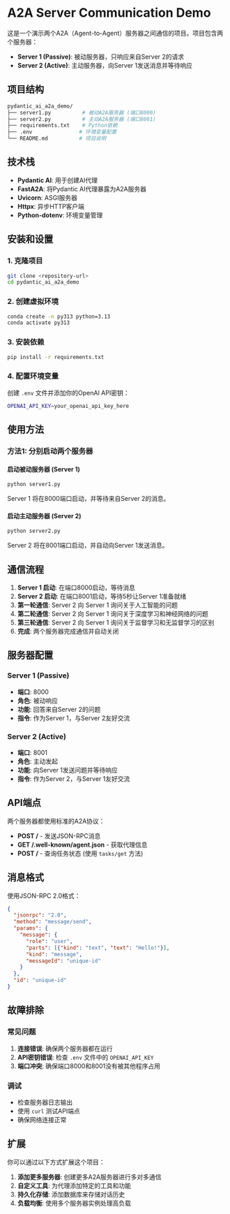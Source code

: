 # A2A Server Communication Demo

这是一个演示两个A2A（Agent-to-Agent）服务器之间通信的项目。项目包含两个服务器：
- **Server 1 (Passive)**: 被动服务器，只响应来自Server 2的请求
- **Server 2 (Active)**: 主动服务器，向Server 1发送消息并等待响应

## 项目结构

```bash
pydantic_ai_a2a_demo/
├── server1.py          # 被动A2A服务器 (端口8000)
├── server2.py          # 主动A2A服务器 (端口8001)
├── requirements.txt    # Python依赖
├── .env               # 环境变量配置
└── README.md          # 项目说明
```

## 技术栈

- **Pydantic AI**: 用于创建AI代理
- **FastA2A**: 将Pydantic AI代理暴露为A2A服务器
- **Uvicorn**: ASGI服务器
- **Httpx**: 异步HTTP客户端
- **Python-dotenv**: 环境变量管理

## 安装和设置

### 1. 克隆项目
```bash
git clone <repository-url>
cd pydantic_ai_a2a_demo
```

### 2. 创建虚拟环境
```bash
conda create -n py313 python=3.13
conda activate py313
```

### 3. 安装依赖
```bash
pip install -r requirements.txt
```

### 4. 配置环境变量
创建 `.env` 文件并添加你的OpenAI API密钥：
```bash
OPENAI_API_KEY=your_openai_api_key_here
```

## 使用方法

### 方法1: 分别启动两个服务器

#### 启动被动服务器 (Server 1)
```bash
python server1.py
```
Server 1 将在8000端口启动，并等待来自Server 2的消息。

#### 启动主动服务器 (Server 2)
```bash
python server2.py
```
Server 2 将在8001端口启动，并自动向Server 1发送消息。

## 通信流程

1. **Server 1 启动**: 在端口8000启动，等待消息
2. **Server 2 启动**: 在端口8001启动，等待5秒让Server 1准备就绪
3. **第一轮通信**: Server 2 向 Server 1 询问关于人工智能的问题
4. **第二轮通信**: Server 2 向 Server 1 询问关于深度学习和神经网络的问题
5. **第三轮通信**: Server 2 向 Server 1 询问关于监督学习和无监督学习的区别
6. **完成**: 两个服务器完成通信并自动关闭

## 服务器配置

### Server 1 (Passive)
- **端口**: 8000
- **角色**: 被动响应
- **功能**: 回答来自Server 2的问题
- **指令**: 作为Server 1，与Server 2友好交流

### Server 2 (Active)
- **端口**: 8001
- **角色**: 主动发起
- **功能**: 向Server 1发送问题并等待响应
- **指令**: 作为Server 2，与Server 1友好交流

## API端点

两个服务器都使用标准的A2A协议：

- **POST /** - 发送JSON-RPC消息
- **GET /.well-known/agent.json** - 获取代理信息
- **POST /** - 查询任务状态 (使用 `tasks/get` 方法)

## 消息格式

使用JSON-RPC 2.0格式：

```json
{
  "jsonrpc": "2.0",
  "method": "message/send",
  "params": {
    "message": {
      "role": "user",
      "parts": [{"kind": "text", "text": "Hello!"}],
      "kind": "message",
      "messageId": "unique-id"
    }
  },
  "id": "unique-id"
}
```

## 故障排除

### 常见问题

1. **连接错误**: 确保两个服务器都在运行
2. **API密钥错误**: 检查 `.env` 文件中的 `OPENAI_API_KEY`
3. **端口冲突**: 确保端口8000和8001没有被其他程序占用

### 调试

- 检查服务器日志输出
- 使用 `curl` 测试API端点
- 确保网络连接正常

## 扩展

你可以通过以下方式扩展这个项目：

1. **添加更多服务器**: 创建更多A2A服务器进行多对多通信
2. **自定义工具**: 为代理添加特定的工具和功能
3. **持久化存储**: 添加数据库来存储对话历史
4. **负载均衡**: 使用多个服务器实例处理高负载
